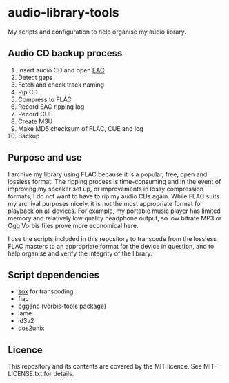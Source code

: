 audio-library-tools
===================

My scripts and configuration to help organise my audio library.

## Audio CD backup process

1. Insert audio CD and open [EAC](http://www.exactaudiocopy.de/)
1. Detect gaps
1. Fetch and check track naming
1. Rip CD
1. Compress to FLAC
1. Record EAC ripping log
1. Record CUE
1. Create M3U
1. Make MD5 checksum of FLAC, CUE and log
1. Backup

## Purpose and use

I archive my library using FLAC because it is a popular, free, open and lossless format. The ripping process is time-consuming and in the event of improving my speaker set up, or improvements in lossy compression formats, I do not want to have to rip my audio CDs again. While FLAC suits my archival purposes nicely, it is not the most appropriate format for playback on all devices. For example, my portable music player has limited memory and relatively low quality headphone output, so low bitrate MP3 or Ogg Vorbis files prove more economical here.

I use the scripts included in this repository to transcode from the lossless FLAC masters to an appropriate format for the device in question, and to help organise and verify the integrity of the library.

## Script dependencies

* [sox](http://sox.sourceforge.net/) for transcoding.
* flac
* oggenc (vorbis-tools package)
* lame
* id3v2
* dos2unix

## Licence

This repository and its contents are covered by the MIT licence. See MIT-LICENSE.txt for details.
